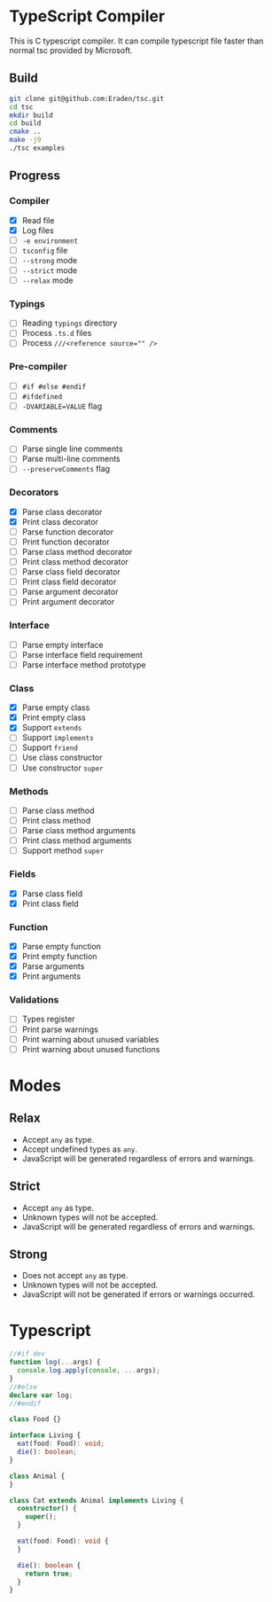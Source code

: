 # TypeScript Compiler

This is C typescript compiler. It can compile typescript file faster than normal tsc provided by Microsoft.

## Build

```bash
git clone git@github.com:Eraden/tsc.git
cd tsc
mkdir build
cd build
cmake ..
make -j9
./tsc examples
```

## Progress

### Compiler

- [X] Read file
- [X] Log files
- [ ] `-e environment`
- [ ] `tsconfig` file
- [ ] `--strong` mode
- [ ] `--strict` mode
- [ ] `--relax` mode

### Typings

- [ ] Reading `typings` directory
- [ ] Process `.ts.d` files
- [ ] Process `///<reference source="" />`

### Pre-compiler

- [ ] `#if #else #endif`
- [ ] `#ifdefined`
- [ ] `-DVARIABLE=VALUE` flag

### Comments

- [ ] Parse single line comments
- [ ] Parse multi-line comments
- [ ] `--preserveComments` flag

### Decorators

- [X] Parse class decorator
- [X] Print class decorator
- [ ] Parse function decorator
- [ ] Print function decorator
- [ ] Parse class method decorator
- [ ] Print class method decorator
- [ ] Parse class field decorator
- [ ] Print class field decorator
- [ ] Parse argument decorator
- [ ] Print argument decorator

### Interface

- [ ] Parse empty interface
- [ ] Parse interface field requirement
- [ ] Parse interface method prototype

### Class

- [X] Parse empty class
- [X] Print empty class
- [X] Support `extends`
- [ ] Support `implements`
- [ ] Support `friend`
- [ ] Use class constructor
- [ ] Use constructor `super`

### Methods

- [ ] Parse class method
- [ ] Print class method
- [ ] Parse class method arguments
- [ ] Print class method arguments
- [ ] Support method `super`

### Fields

- [X] Parse class field
- [X] Print class field

### Function

- [X] Parse empty function
- [X] Print empty function
- [X] Parse arguments
- [X] Print arguments

### Validations

- [ ] Types register
- [ ] Print parse warnings
- [ ] Print warning about unused variables
- [ ] Print warning about unused functions

# Modes

## Relax

* Accept `any` as type.
* Accept undefined types as `any`.
* JavaScript will be generated regardless of errors and warnings.

## Strict

* Accept `any` as type.
* Unknown types will not be accepted.
* JavaScript will be generated regardless of errors and warnings.

## Strong

* Does not accept `any` as type.
* Unknown types will not be accepted.
* JavaScript will not be generated if errors or warnings occurred.


# Typescript

```typescript
//#if dev
function log(...args) {
  console.log.apply(console, ...args);
}
//#else
declare var log;
//#endif

class Food {}

interface Living {
  eat(food: Food): void;
  die(): boolean;
}

class Animal {
}

class Cat extends Animal implements Living {
  constructor() {
    super();
  }

  eat(food: Food): void {
  }

  die(): boolean {
    return true;
  }
}
```
